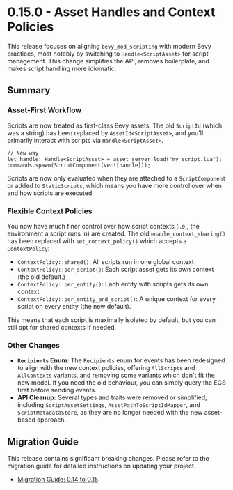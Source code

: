 # 0.15.0 - Asset Handles and Context Policies

This release focuses on aligning `bevy_mod_scripting` with modern Bevy practices, most notably by switching to `Handle<ScriptAsset>` for script management. This change simplifies the API, removes boilerplate, and makes script handling more idiomatic.

## Summary

### Asset-First Workflow
Scripts are now treated as first-class Bevy assets. The old `ScriptId` (which was a string) has been replaced by `AssetId<ScriptAsset>`, and you'll primarily interact with scripts via `Handle<ScriptAsset>`.

```rust,ignore
// New way
let handle: Handle<ScriptAsset> = asset_server.load("my_script.lua");
commands.spawn(ScriptComponent(vec![handle]));
```

Scripts are now only evaluated when they are attached to a `ScriptComponent` or added to `StaticScripts`, which means you have more control over when and how scripts are executed.

### Flexible Context Policies
You now have much finer control over how script contexts (i.e., the environment a script runs in) are created. The old `enable_context_sharing()` has been replaced with `set_context_policy()` which accepts a `ContextPolicy`:

-   `ContextPolicy::shared()`: All scripts run in one global context
-   `ContextPolicy::per_script()`: Each script asset gets its own context (the old default.)
-   `ContextPolicy::per_entity()`: Each entity with scripts gets its own context.
-   `ContextPolicy::per_entity_and_script()`: A unique context for every script on every entity (the new default).

This means that each script is maximally isolated by default, but you can still opt for shared contexts if needed.


### Other Changes
-   **`Recipients` Enum:** The `Recipients` enum for events has been redesigned to align with the new context policies, offering `AllScripts` and `AllContexts` variants, and removing some variants which don't fit the new model. If you need the old behaviour, you can simply query the ECS first before sending events.
-   **API Cleanup:** Several types and traits were removed or simplified, including `ScriptAssetSettings`, `AssetPathToScriptIdMapper`, and `ScriptMetadataStore`, as they are no longer needed with the new asset-based approach.

## Migration Guide
This release contains significant breaking changes. Please refer to the migration guide for detailed instructions on updating your project.

-   [Migration Guide: 0.14 to 0.15](https://makspll.github.io/bevy_mod_scripting/Migration/0.14-to-0.15.html)